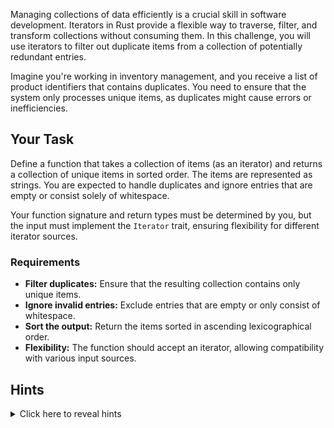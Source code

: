 Managing collections of data efficiently is a crucial skill in software development. Iterators in Rust provide a flexible way to traverse, filter, and transform collections without consuming them. In this challenge, you will use iterators to filter out duplicate items from a collection of potentially redundant entries.

Imagine you're working in inventory management, and you receive a list of product identifiers that contains duplicates. You need to ensure that the system only processes unique items, as duplicates might cause errors or inefficiencies.

## Your Task

Define a function that takes a collection of items (as an iterator) and returns a collection of unique items in sorted order. The items are represented as strings. You are expected to handle duplicates and ignore entries that are empty or consist solely of whitespace.

Your function signature and return types must be determined by you, but the input must implement the `Iterator` trait, ensuring flexibility for different iterator sources.

### Requirements

- **Filter duplicates:** Ensure that the resulting collection contains only unique items.
- **Ignore invalid entries:** Exclude entries that are empty or only consist of whitespace.
- **Sort the output:** Return the items sorted in ascending lexicographical order.
- **Flexibility:** The function should accept an iterator, allowing compatibility with various input sources.

## Hints

<details>
<summary>Click here to reveal hints</summary>

- Use the `filter` method to remove invalid entries (e.g., empty or whitespace-only strings).
- Use a `HashSet` to efficiently track duplicates.
- The `Iterator` trait provides methods like `collect`, which can be combined with sorting logic.
- You can use the `trim` method on strings to handle whitespace effectively.
- To sort, you can convert to a `Vec` and call the `sort` method.

</details>

